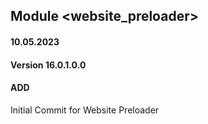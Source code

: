 ## Module <website_preloader>

#### 10.05.2023
#### Version 16.0.1.0.0
#### ADD
Initial Commit for Website Preloader





